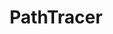 ---
layout: page
title: PathTracer
description: Ray tracer with support for materials, environment lighting, and depth of field
img: assets/img/pathtracer.png
redirect: https://cal-cs184-student.github.io/hw-webpages-sp24-christyquang/hw3/index.html
importance: 2
category: CS 184&#58; Computer Graphics
---